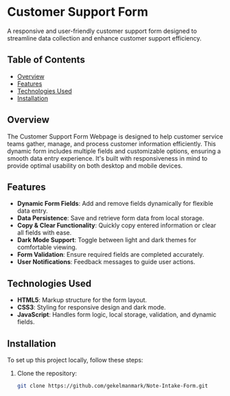 # Customer Support Form

A responsive and user-friendly customer support form designed to streamline data collection and enhance customer support efficiency.

## Table of Contents

- [Overview](#overview)
- [Features](#features)
- [Technologies Used](#technologies-used)
- [Installation](#installation)

## Overview

The Customer Support Form Webpage is designed to help customer service teams gather, manage, and process customer information efficiently. This dynamic form includes multiple fields and customizable options, ensuring a smooth data entry experience. It's built with responsiveness in mind to provide optimal usability on both desktop and mobile devices.

## Features

- **Dynamic Form Fields**: Add and remove fields dynamically for flexible data entry.
- **Data Persistence**: Save and retrieve form data from local storage.
- **Copy & Clear Functionality**: Quickly copy entered information or clear all fields with ease.
- **Dark Mode Support**: Toggle between light and dark themes for comfortable viewing.
- **Form Validation**: Ensure required fields are completed accurately.
- **User Notifications**: Feedback messages to guide user actions.

## Technologies Used

- **HTML5**: Markup structure for the form layout.
- **CSS3**: Styling for responsive design and dark mode.
- **JavaScript**: Handles form logic, local storage, validation, and dynamic fields.

## Installation

To set up this project locally, follow these steps:

1. Clone the repository:
   ```bash
   git clone https://github.com/gekelmanmark/Note-Intake-Form.git
   ```
